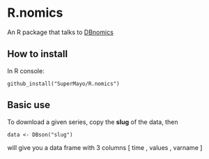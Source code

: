 # R.nomics
An R package that talks to [DBnomics](https://db.nomics.world/)

## How to install
In R console:

`github_install("SuperMayo/R.nomics")`

## Basic use
To download a given series, copy the __slug__ of the data, then

`data <- DBson("slug")`

will give you a data frame with 3 columns [ time , values , varname ]

